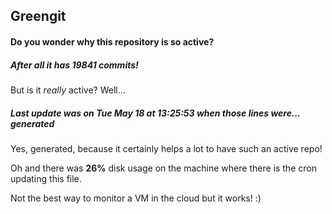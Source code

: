 ## Greengit

#### Do you wonder why this repository is so active?

##### After all it has 19841 commits!

But is it *really* active? Well...

##### Last update was on Tue May 18 at 13:25:53 when those lines were... generated

Yes, generated, because it certainly helps a lot to have such an active repo!

Oh and there was **26%** disk usage on the machine
where there is the cron updating this file.

Not the best way to monitor a VM in the cloud but it works! :)
